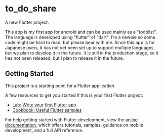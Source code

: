 # to_do_share

A new Flutter project.

This app is my first app for android and can be used mainly as a "todolist". The language is developed using "flutter" of "dart".
I'm a newbie so some code might be hard to read, but please bear with me.
Since this app is for Japanese users, it has not yet been set up to support multiple languages, but we plan to develop it in the future.
It is still in the production stage, so it has not been released, but I plan to release it in the future.


## Getting Started

This project is a starting point for a Flutter application.

A few resources to get you started if this is your first Flutter project:

- [Lab: Write your first Flutter app](https://docs.flutter.dev/get-started/codelab)
- [Cookbook: Useful Flutter samples](https://docs.flutter.dev/cookbook)

For help getting started with Flutter development, view the
[online documentation](https://docs.flutter.dev/), which offers tutorials,
samples, guidance on mobile development, and a full API reference.

